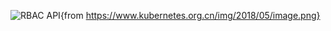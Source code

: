 
![RBAC API](https://xxxxxxxxxx.cos.ap-nanjing.myqcloud.com/RBAC_API-image.png){from https://www.kubernetes.org.cn/img/2018/05/image.png}
